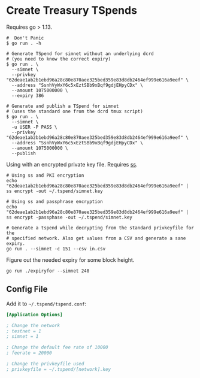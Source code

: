 # Create Treasury TSpends

Requires go > 1.13.

```shell
#  Don't Panic
$ go run . -h

# Generate TSpend for simnet without an underlying dcrd
# (you need to know the correct expiry)
$ go run . \
  --simnet \
  --privkey "62deae1ab2b1ebd96a28c80e870aee325bed359e83d8db2464ef999e616a9eef" \
  --address "SsnhVyWxY6c5xEztSBb9xBqf9gdjEHpyCDx" \
  --amount 1075000000 \
  --expiry 386

# Generate and publish a TSpend for simnet
# (uses the standard one from the dcrd tmux script)
$ go run . \
  --simnet \
  -u USER -P PASS \
  --privkey "62deae1ab2b1ebd96a28c80e870aee325bed359e83d8db2464ef999e616a9eef" \
  --address "SsnhVyWxY6c5xEztSBb9xBqf9gdjEHpyCDx" \
  --amount 1075000000 \
  --publish
```

Using with an encrypted private key file. Requires [ss](https://github.com/jrick/ss).

```shell
# Using ss and PKI encryption
echo "62deae1ab2b1ebd96a28c80e870aee325bed359e83d8db2464ef999e616a9eef" | ss encrypt -out ~/.tspend/simnet.key

# Using ss and passphrase encryption
echo "62deae1ab2b1ebd96a28c80e870aee325bed359e83d8db2464ef999e616a9eef" | ss encrypt -passphase -out ~/.tspend/simnet.key

# Generate a tspend while decrypting from the standard privkeyfile for the
# specified network. Also get values from a CSV and generate a sane expiry.
go run . --simnet -c 151 --csv in.csv
```

Figure out the needed expiry for some block height.

```shell
go run ./expiryfor --simnet 240
```

## Config File

Add it to `~/.tspend/tspend.conf`:

```ini
[Application Options]

; Change the network
; testnet = 1
; simnet = 1

; Change the default fee rate of 10000
; feerate = 20000

; Change the privkeyfile used
; privkeyfile = ~/.tspend/[network].key

